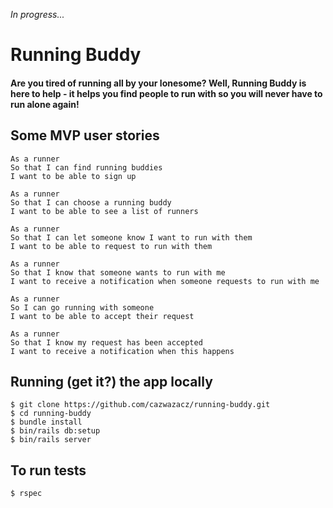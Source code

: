 *In progress...*
# Running Buddy

#### Are you tired of running all by your lonesome? Well, Running Buddy is here to help - it helps you find people to run with so you will never have to run alone again!

Some MVP user stories
---
```
As a runner
So that I can find running buddies
I want to be able to sign up

As a runner
So that I can choose a running buddy
I want to be able to see a list of runners

As a runner
So that I can let someone know I want to run with them
I want to be able to request to run with them

As a runner
So that I know that someone wants to run with me
I want to receive a notification when someone requests to run with me

As a runner
So I can go running with someone
I want to be able to accept their request

As a runner
So that I know my request has been accepted
I want to receive a notification when this happens
```

Running (get it?) the app locally
---
```
$ git clone https://github.com/cazwazacz/running-buddy.git
$ cd running-buddy
$ bundle install
$ bin/rails db:setup
$ bin/rails server
```

To run tests
---
```
$ rspec
```
